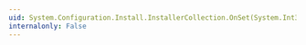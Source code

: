 ```yaml
---
uid: System.Configuration.Install.InstallerCollection.OnSet(System.Int32,System.Object,System.Object)
internalonly: False
---
```

